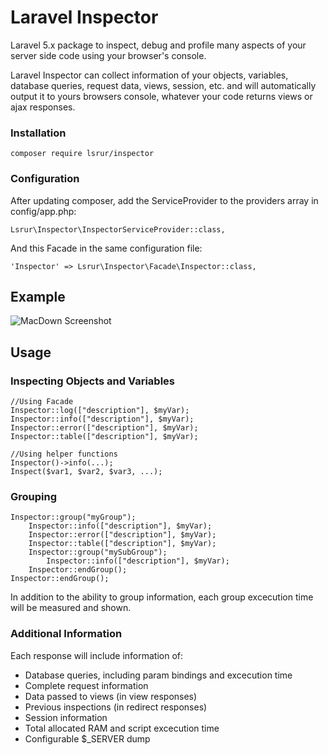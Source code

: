 # Laravel Inspector
Laravel 5.x package to inspect, debug and profile many aspects of your server side code using your browser's console.

Laravel Inspector can collect information of your objects, variables, database queries, request data, views, session, etc. and will automatically output it to yours browsers console,	whatever your code returns views or ajax responses.

### Installation
	composer require lsrur/inspector


### Configuration
After updating composer, add the ServiceProvider to the providers array in config/app.php:

	Lsrur\Inspector\InspectorServiceProvider::class,

  
And this Facade in the same configuration file:

	'Inspector' => Lsrur\Inspector\Facade\Inspector::class,
	
	



## Example

![MacDown Screenshot](https://s31.postimg.org/vlfgyr21n/002.png)
  
## Usage


### Inspecting Objects and Variables
	
	//Using Facade
	Inspector::log(["description"], $myVar);
	Inspector::info(["description"], $myVar);
	Inspector::error(["description"], $myVar);
	Inspector::table(["description"], $myVar);
	
	//Using helper functions
	Inspector()->info(...);
	Inspect($var1, $var2, $var3, ...);
	
	
### Grouping
	
	Inspector::group("myGroup");
		Inspector::info(["description"], $myVar);
		Inspector::error(["description"], $myVar);
		Inspector::table(["description"], $myVar);
		Inspector::group("mySubGroup");
			Inspector::info(["description"], $myVar);
		Inspector::endGroup();
	Inspector::endGroup();
		
In addition to the ability to group information, each group excecution time will be measured and shown.

### Additional Information
Each response will include information of:

* Database queries, including param bindings and excecution time
* Complete request information
* Data passed to views (in view responses)
* Previous inspections (in redirect responses)
* Session information
* Total allocated RAM and script excecution time
* Configurable $_SERVER dump 

